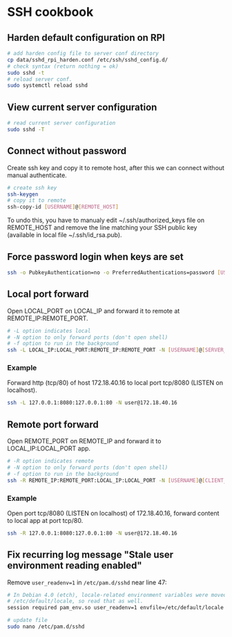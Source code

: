 # SSH cookbook


## Harden default configuration on RPI

```bash
# add harden config file to server conf directory
cp data/sshd_rpi_harden.conf /etc/ssh/sshd_config.d/
# check syntax (return nothing = ok)
sudo sshd -t
# reload server conf.
sudo systemctl reload sshd
```


## View current server configuration

```bash
# read current server configuration
sudo sshd -T
```


## Connect without password

Create ssh key and copy it to remote host, after this we can connect without manual authenticate.

```bash
# create ssh key
ssh-keygen
# copy it to remote
ssh-copy-id [USERNAME]@[REMOTE_HOST]
```

To undo this, you have to manualy edit ~/.ssh/authorized_keys file on REMOTE_HOST and remove the line matching your SSH public key (available in local file ~/.ssh/id_rsa.pub).

## Force password login when keys are set

```bash
ssh -o PubkeyAuthentication=no -o PreferredAuthentications=password [USERNAME]@[REMOTE_HOST]
```

## Local port forward

Open LOCAL_PORT on LOCAL_IP and forward it to remote at REMOTE_IP:REMOTE_PORT.

```bash
# -L option indicates local
# -N option to only forward ports (don't open shell)
# -f option to run in the background
ssh -L LOCAL_IP:LOCAL_PORT:REMOTE_IP:REMOTE_PORT -N [USERNAME]@[SERVER_IP]
```

### Example

Forward http (tcp/80) of host 172.18.40.16 to local port tcp/8080 (LISTEN on localhost).

```bash
ssh -L 127.0.0.1:8080:127.0.0.1:80 -N user@172.18.40.16
```


## Remote port forward

Open REMOTE_PORT on REMOTE_IP and forward it to LOCAL_IP:LOCAL_PORT app.

```bash
# -R option indicates remote
# -N option to only forward ports (don't open shell)
# -f option to run in the background
ssh -R REMOTE_IP:REMOTE_PORT:LOCAL_IP:LOCAL_PORT -N [USERNAME]@[CLIENT_IP]
```

### Example

Open port tcp/8080 (LISTEN on localhost) of 172.18.40.16, forward content
to local app at port tcp/80.

```bash
ssh -R 127.0.0.1:8080:127.0.0.1:80 -N user@172.18.40.16
```


## Fix recurring log message "Stale user environment reading enabled"

Remove `user_readenv=1` in `/etc/pam.d/sshd` near line 47:

```bash
# In Debian 4.0 (etch), locale-related environment variables were moved to
# /etc/default/locale, so read that as well.
session required pam_env.so user_readenv=1 envfile=/etc/default/locale
```

```bash
# update file
sudo nano /etc/pam.d/sshd
```
